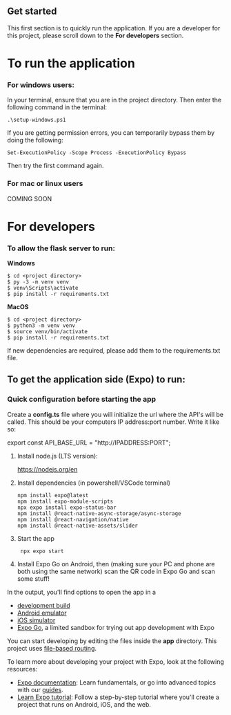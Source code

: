 ## Get started
This first section is to quickly run the application.
If you are a developer for this project, please scroll down to the **For developers** section.

# To run the application
### For windows users:
In your terminal, ensure that you are in the project directory. Then enter the following command in the terminal:

```shell
.\setup-windows.ps1
```

If you are getting permission errors, you can temporarily bypass them by doing the following:

```shell
Set-ExecutionPolicy -Scope Process -ExecutionPolicy Bypass
```

Then try the first command again.

### For mac or linux users
COMING SOON


# For developers
### To allow the flask server to run:
**Windows**
```shell
$ cd <project directory>
$ py -3 -m venv venv
$ venv\Scripts\activate
$ pip install -r requirements.txt
```

**MacOS**
```shell
$ cd <project directory>
$ python3 -m venv venv
$ source venv/bin/activate
$ pip install -r requirements.txt
```

If new dependencies are required, please add them to the requirements.txt file.

## To get the application side (Expo) to run:
### Quick configuration before starting the app
Create a **config.ts** file where you will initialize the url where the API's will be called. This should be your computers IP address:port number. Write it like so:

export const API_BASE_URL = "http://IPADDRESS:PORT";

1. Install node.js (LTS version):
   
   https://nodejs.org/en
   

2. Install dependencies (in powershell/VSCode terminal)

   ```
   npm install expo@latest
   npm install expo-module-scripts
   npx expo install expo-status-bar
   npm install @react-native-async-storage/async-storage
   npm install @react-navigation/native
   npm install @react-native-assets/slider
   ```

3. Start the app

   ```
    npx expo start
   ```

5. Install Expo Go on Android, then (making sure your PC and phone are both using the same network) scan the QR code in Expo Go and scan some stuff!

In the output, you'll find options to open the app in a

- [development build](https://docs.expo.dev/develop/development-builds/introduction/)
- [Android emulator](https://docs.expo.dev/workflow/android-studio-emulator/)
- [iOS simulator](https://docs.expo.dev/workflow/ios-simulator/)
- [Expo Go](https://expo.dev/go), a limited sandbox for trying out app development with Expo

You can start developing by editing the files inside the **app** directory. This project uses [file-based routing](https://docs.expo.dev/router/introduction).

To learn more about developing your project with Expo, look at the following resources:

- [Expo documentation](https://docs.expo.dev/): Learn fundamentals, or go into advanced topics with our [guides](https://docs.expo.dev/guides).
- [Learn Expo tutorial](https://docs.expo.dev/tutorial/introduction/): Follow a step-by-step tutorial where you'll create a project that runs on Android, iOS, and the web.
